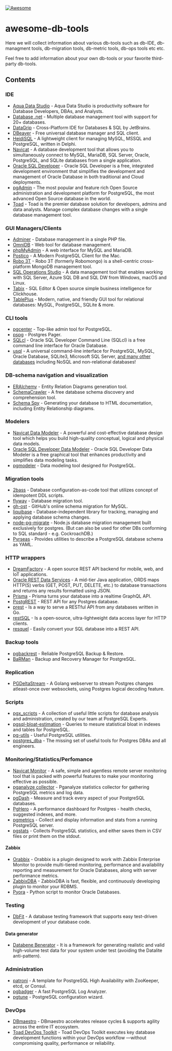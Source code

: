 [![Awesome](https://cdn.rawgit.com/sindresorhus/awesome/d7305f38d29fed78fa85652e3a63e154dd8e8829/media/badge.svg)](https://github.com/sindresorhus/awesome)

# awesome-db-tools

Here we will collect information about various db-tools such as db-IDE, db-managment tools, db-migration tools, db-metric tools, db-ops tools etc etc.

Feel free to add information about your own db-tools or your favorite third-party db-tools.


## Contents

### IDE
- [Aqua Data Studio](https://www.aquafold.com/aquadatastudio) - Aqua Data Studio is productivity software for Database Developers, DBAs, and Analysts.
- [Database .net](http://fishcodelib.com/Database.htm) - Multiple database management tool with support for 20+ databases.
- [DataGrip](https://www.jetbrains.com/datagrip) - Cross-Platform IDE for Databases & SQL by JetBrains.
- [DBeaver](https://github.com/dbeaver/dbeaver) - Free universal database manager and SQL client.
- [HeidiSQL](https://github.com/HeidiSQL/HeidiSQL) - A lightweight client for managing MySQL, MSSQL and PostgreSQL, written in Delphi.
- [Navicat](https://www.navicat.com/en/products#navicat) - A database development tool that allows you to simultaneously connect to MySQL, MariaDB, SQL Server, Oracle, PostgreSQL, and SQLite databases from a single application.
- [Oracle SQL Developer](http://www.oracle.com/technetwork/developer-tools/sql-developer) - Oracle SQL Developer is a free, integrated development environment that simplifies the development and management of Oracle Database in both traditional and Cloud deployments.
- [pgAdmin](https://www.pgadmin.org) - The most popular and feature rich Open Source administration and development platform for PostgreSQL, the most advanced Open Source database in the world.
- [Toad](https://www.quest.com/toad/) - Toad is the premier database solution for developers, admins and data analysts. Manage complex database changes with a single database management tool.


### GUI Managers/Clients
- [Adminer](https://github.com/vrana/adminer) - Database management in a single PHP file.
- [OmniDB](https://github.com/OmniDB/OmniDB) - Web tool for database management.
- [phpMyAdmin](https://github.com/phpmyadmin/phpmyadmin) - A web interface for MySQL and MariaDB.
- [Postico](https://eggerapps.at/postico) - A Modern PostgreSQL Client for the Mac.
- [Robo 3T](https://github.com/Studio3T/robomongo) - Robo 3T (formerly Robomongo) is a shell-centric cross-platform MongoDB management tool.
- [SQL Operations Studio](https://github.com/microsoft/sqlopsstudio) - A data management tool that enables working with SQL Server, Azure SQL DB and SQL DW from Windows, macOS and Linux.
- [Tabix](https://github.com/tabixio/tabix) - SQL Editor & Open source simple business intelligence for Clickhouse.
- [TablePlus](https://github.com/TablePlus/TablePlus) - Modern, native, and friendly GUI tool for relational databases: MySQL, PostgreSQL, SQLite & more.


### CLI tools
- [pgcenter](https://github.com/lesovsky/pgcenter) - Top-like admin tool for PostgreSQL.
- [pspg](https://github.com/okbob/pspg) - Postgres Pager.
- [SQLcl](http://www.oracle.com/technetwork/developer-tools/sqlcl/overview/index.html) - Oracle SQL Developer Command Line (SQLcl) is a free command line interface for Oracle Database.
- [usql](https://github.com/xo/usql) - A universal command-line interface for PostgreSQL, MySQL, Oracle Database, SQLite3, Microsoft SQL Server, [and many other databases](https://github.com/xo/usql#database-support) including NoSQL and non-relational databases!


### DB-schema navigation and visualization
- [ERAlchemy](https://github.com/Alexis-benoist/eralchemy) - Entity Relation Diagrams generation tool.
- [SchemaCrawler](https://github.com/schemacrawler/SchemaCrawler) - A free database schema discovery and comprehension tool.
- [Schema Spy](https://github.com/schemaspy/schemaspy) - Generating your database to HTML documentation, including Entity Relationship diagrams.


### Modelers
- [Navicat Data Modeler](https://www.navicat.com/en/products/navicat-data-modeler) - A powerful and cost-effective database design tool which helps you build high-quality conceptual, logical and physical data models.
- [Oracle SQL Developer Data Modeler](http://www.oracle.com/technetwork/developer-tools/datamodeler/overview/index.html) - Oracle SQL Developer Data Modeler is a free graphical tool that enhances productivity and simplifies data modeling tasks.
- [pgmodeler](https://github.com/pgmodeler/pgmodeler) - Data modeling tool designed for PostgreSQL.


### Migration tools
- [2bass](https://github.com/CourseOrchestra/2bass) - Database configuration-as-code tool that utilizes concept of idempotent DDL scripts.
- [flyway](https://github.com/flyway/flyway) - Database migration tool.
- [gh-ost](https://github.com/github/gh-ost) -  GitHub's online schema migration for MySQL.
- [liquibase](https://github.com/liquibase/liquibase) - Database-independent library for tracking, managing and applying database schema changes.
- [node-pg-migrate](https://github.com/salsita/node-pg-migrate) - Node.js database migration management built exclusively for postgres. (But can also be used for other DBs conforming to SQL standard - e.g. CockroachDB.)
- [Pyrseas](https://github.com/perseas/Pyrseas) - Provides utilities to describe a PostgreSQL database schema as YAML.


### HTTP wrappers
- [DreamFactory](https://github.com/dreamfactorysoftware/dreamfactory) - A open source REST API backend for mobile, web, and IoT applications.
- [Oracle REST Data Services](http://www.oracle.com/technetwork/developer-tools/rest-data-services) - A mid-tier Java application, ORDS maps HTTP(S) verbs (GET, POST, PUT, DELETE, etc.) to database transactions and returns any results formatted using JSON.
- [Prisma](https://github.com/prismagraphql/prisma) -  Prisma turns your database into a realtime GraphQL API.
- [PostgREST](https://github.com/PostgREST/postgrest) - REST API for any Postgres database.
- [prest](https://github.com/prest/prest) - Is a way to serve a RESTful API from any databases written in Go.
- [restSQL](https://github.com/restsql/restsql) - Is a open-source, ultra-lightweight data access layer for HTTP clients.
- [resquel](https://github.com/formio/resquel) - Easily convert your SQL database into a REST API.


### Backup tools
- [pgbackrest](https://github.com/pgbackrest/pgbackrest) - Reliable PostgreSQL Backup & Restore.
- [BaRMan](https://github.com/2ndquadrant-it/barman) - Backup and Recovery Manager for PostgreSQL.

### Replication
- [PGDeltaStream](https://github.com/hasura/pgdeltastream) - A Golang webserver to stream Postgres changes atleast-once over websockets, using Postgres logical decoding feature.


### Scripts
- [pgx_scripts](https://github.com/pgexperts/pgx_scripts) - A collection of useful little scripts for database analysis and administration, created by our team at PostgreSQL Experts.
- [pgsql-bloat-estimation](https://github.com/ioguix/pgsql-bloat-estimation) - Queries to mesure statistical bloat in indexes and tables for PostgreSQL.
- [pg-utils](https://github.com/dataegret/pg-utils) - Useful PostgreSQL utilities.
- [postgres_dba](https://github.com/NikolayS/postgres_dba) - The missing set of useful tools for Postgres DBAs and all engineers.


### Monitoring/Statistics/Perfomance

- [Navicat Monitor](https://www.navicat.com/en/products/navicat-monitor) - A safe, simple and agentless remote server monitoring tool that is packed with powerful features to make your monitoring effective as possible.
- [pganalyze collector](https://github.com/pganalyze/collector) - Pganalyze statistics collector for gathering PostgreSQL metrics and log data.
- [pgDash](https://pgdash.io) - Measure and track every aspect of your PostgreSQL databases.
- [PgHero](https://github.com/ankane/pghero) - A performance dashboard for Postgres - health checks, suggested indexes, and more.
- [pgmetrics](https://github.com/rapidloop/pgmetrics) - Collect and display information and stats from a running PostgreSQL server.
- [pgstats](https://github.com/gleu/pgstats) - Collects PostgreSQL statistics, and either saves them in CSV files or print them on the stdout.

#### Zabbix
- [Orabbix](http://www.smartmarmot.com/wiki/index.php?title=Orabbix) - Orabbix is a plugin designed to work with Zabbix Enterprise Monitor to provide multi-tiered monitoring, performance and availability reporting and measurement for Oracle Databases, along with server performance metrics.
- [ZabbixDBA](https://github.com/anetrusov/ZabbixDBA) - ZabbixDBA is fast, flexible, and continuously developing plugin to monitor your RDBMS.
- [Pyora](https://github.com/bicofino/Pyora) - Python script to monitor Oracle Databases.


### Testing

- [DbFit](https://github.com/dbfit/dbfit) - A database testing framework that supports easy test-driven development of your database code.

#### Data generator
- [Databene Benerator](http://databene.org/databene-benerator) - It is a framework for generating realistic and valid high-volume test data for your system under test (avoiding the Datalite anti-pattern).


### Administration
- [patroni](https://github.com/zalando/patroni) - A template for PostgreSQL High Availability with ZooKeeper, etcd, or Consul.
- [pgbadger](https://github.com/dalibo/pgbadger) - A fast PostgreSQL Log Analyzer.
- [pgtune](https://github.com/gregs1104/pgtune) - PostgreSQL configuration wizard.


### DevOps
- [DBmaestro](https://www.dbmaestro.com) - DBmaestro accelerates release cycles & supports agility across the entire IT ecosystem.
- [Toad DevOps Toolkit](https://www.quest.com/products/toad-devops-toolkit/) - Toad DevOps Toolkit executes key database development functions within your DevOps workflow —without compromising quality, performance or reliability.
